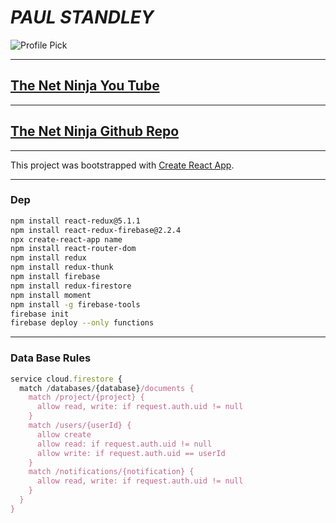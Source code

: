 # _**PAUL STANDLEY**_

![Profile Pick](http://res.cloudinary.com/pieol2/image/upload/v1516543296/profile-small.png)

---

## [The Net Ninja You Tube](https://www.youtube.com/playlist?list=PL4cUxeGkcC9iWstfXntcj8f-dFZ4UtlN3)

---

## [The Net Ninja Github Repo](https://github.com/iamshaunjp/React-Redux-Firebase-App)

---

This project was bootstrapped with [Create React App](https://github.com/facebook/create-react-app).

---

### Dep

```BASH
npm install react-redux@5.1.1
npm install react-redux-firebase@2.2.4
npx create-react-app name
npm install react-router-dom
npm install redux
npm install redux-thunk
npm install firebase
npm install redux-firestore
npm install moment
npm install -g firebase-tools
firebase init
firebase deploy --only functions
```

---

### Data Base Rules

```JAVASCRIPT
service cloud.firestore {
  match /databases/{database}/documents {
    match /project/{project} {
      allow read, write: if request.auth.uid != null
    }
    match /users/{userId} {
      allow create
      allow read: if request.auth.uid != null
      allow write: if request.auth.uid == userId
    }
    match /notifications/{notification} {
      allow read, write: if request.auth.uid != null
    }
  }
}
```